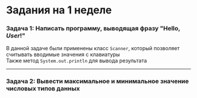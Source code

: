 # Задания на 1 неделе

### Задача 1: Написать программу, выводящая фразу "Hello, *User*!"

В данной задаче были применены класс `Scanner`, который позволяет считывать вводимые значения с клавиатуры<br>
Также метод `System.out.println` для вывода результата

---

### Задача 2: Вывести максимальное и минимальное значение числовых типов данных


